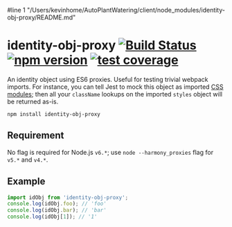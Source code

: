 #line 1 "/Users/kevinhome/AutoPlantWatering/client/node_modules/identity-obj-proxy/README.md"
# identity-obj-proxy [![Build Status](https://img.shields.io/travis/keyanzhang/identity-obj-proxy.svg?style=flat-square)](https://travis-ci.org/keyanzhang/identity-obj-proxy) [![npm version](https://img.shields.io/npm/v/identity-obj-proxy.svg?style=flat-square)](https://www.npmjs.com/package/identity-obj-proxy) [![test coverage](https://img.shields.io/coveralls/keyanzhang/identity-obj-proxy/master.svg?style=flat-square)](https://coveralls.io/github/keyanzhang/identity-obj-proxy?branch=master)
An identity object using ES6 proxies. Useful for testing trivial webpack imports. For instance, you can tell Jest to mock this object as imported [CSS modules](https://github.com/css-modules/css-modules); then all your `className` lookups on the imported `styles` object will be returned as-is.

```
npm install identity-obj-proxy
```

## Requirement
No flag is required for Node.js `v6.*`; use `node --harmony_proxies` flag for `v5.*` and `v4.*`.

## Example
``` javascript
import idObj from 'identity-obj-proxy';
console.log(idObj.foo); // 'foo'
console.log(idObj.bar); // 'bar'
console.log(idObj[1]); // '1'
```
